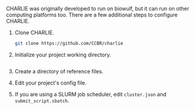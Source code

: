 
CHARLIE was originally developed to run on biowulf, but it can run on other computing platforms too.
There are a few additional steps to configure CHARLIE.

1. Clone CHARLIE.
    ```sh
    git clone https://github.com/CCBR/charlie
    ```

1. Initialize your project working directory.
    ```sh

    ```

1. Create a directory of reference files.

1. Edit your project's config file.

1. If you are using a SLURM job scheduler, edit `cluster.json` and `submit_script.sbatch`.